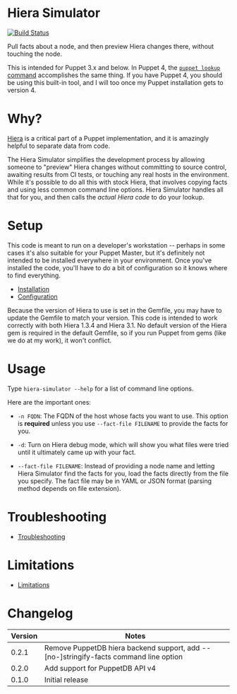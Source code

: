 # Hiera Simulator

[![Build Status](https://travis-ci.org/kpaulisse/hiera-simulator.svg?branch=master)](https://travis-ci.org/kpaulisse/hiera-simulator)

Pull facts about a node, and then preview Hiera changes there, without touching the node.

This is intended for Puppet 3.x and below. In Puppet 4, the [`puppet lookup` command](https://docs.puppetlabs.com/puppet/4.4/reference/man/lookup.html) accomplishes the same thing. If you have Puppet 4, you should be using this built-in tool, and I will too once my Puppet installation gets to version 4.

# Why?

[Hiera](https://github.com/puppetlabs/hiera) is a critical part of a Puppet implementation, and it is amazingly helpful to separate data from code.

The Hiera Simulator simplifies the development process by allowing someone to "preview" Hiera changes without committing to source control, awaiting results from CI tests, or touching any real hosts in the environment. While it's possible to do all this with stock Hiera, that involves copying facts and using less common command line options. Hiera Simulator handles all that for you, and then calls the *actual Hiera code* to do your lookup.

# Setup

This code is meant to run on a developer's workstation -- perhaps in some cases it's also suitable for your Puppet Master, but it's definitely not intended to be installed everywhere in your environment. Once you've installed the code, you'll have to do a bit of configuration so it knows where to find everything.

- [Installation](./docs/installation.md)
- [Configuration](./docs/configuration.md)

Because the version of Hiera to use is set in the Gemfile, you may have to update the Gemfile to match your version. This code is intended to work correctly with both Hiera 1.3.4 and Hiera 3.1. No default version of the Hiera gem is required in the default Gemfile, so if you run Puppet from gems (like we do at my work), it won't conflict.

# Usage

Type `hiera-simulator --help` for a list of command line options.

Here are the important ones:

- `-n FQDN`: The FQDN of the host whose facts you want to use. This option is **required** unless you use `--fact-file FILENAME` to provide the facts for you.

- `-d`: Turn on Hiera debug mode, which will show you what files were tried until it ultimately came up with your fact.

- `--fact-file FILENAME`: Instead of providing a node name and letting Hiera Simulator find the facts for you, load the facts directly from the file you specify. The fact file may be in YAML or JSON format (parsing method depends on file extension).

# Troubleshooting

- [Troubleshooting](./docs/troubleshooting.md)

# Limitations

- [Limitations](./docs/limitations.md)

# Changelog

| Version | Notes |
|---------|-------|
| 0.2.1   | Remove PuppetDB hiera backend support, add --[no-]stringify-facts command line option |
| 0.2.0   | Add support for PuppetDB API v4 |
| 0.1.0   | Initial release |

